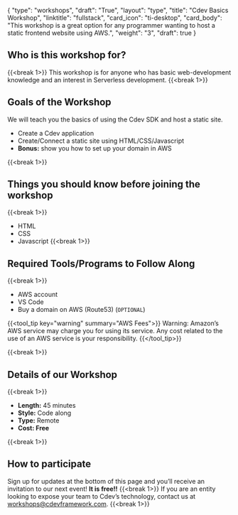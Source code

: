 {
    "type": "workshops",
    "draft": "True",
    "layout": "type",
    "title": "Cdev Basics Workshop",
    "linktitle": "fullstack", 
    "card_icon": "ti-desktop",
    "card_body": "This workshop is a great option for any programmer wanting to host a static frontend website using AWS.",
    "weight": "3",
    "draft": true
}

## Who is this workshop for?
{{<break 1>}}
This workshop is for anyone who has basic web-development knowledge and an interest in Serverless development.
{{<break 1>}}
## Goals of the Workshop
We will teach you the basics of using the Cdev SDK and host a static site.
- Create a Cdev application
- Create/Connect a static site using HTML/CSS/Javascript
- **Bonus:** show you how to set up your domain in AWS


{{<break 1>}}

## Things you should know before joining the workshop
{{<break 1>}}
- HTML
- CSS
- Javascript
{{<break 1>}}
## Required Tools/Programs to Follow Along
{{<break 1>}}
- AWS account
- VS Code
- Buy a domain on AWS (Route53) (`OPTIONAL`)

{{<tool_tip key="warning" summary="AWS Fees">}}
Warning: Amazon’s AWS service may charge you for using its service. Any cost related to the use of an AWS service is your responsibility.
{{</tool_tip>}}

{{<break 1>}}

## Details of our Workshop
{{<break 1>}}
- **Length:** 45 minutes
- **Style:** Code along
- **Type:** Remote
- **Cost: Free**

{{<break 1>}}
## How to participate
Sign up for updates at the bottom of this page and you’ll receive an invitation to our next event! **It is free!!**
{{<break 1>}}
If you are an entity looking to expose your team to Cdev’s technology, contact us at workshops@cdevframework.com.
{{<break 1>}}

